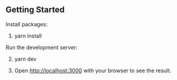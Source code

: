 ## Getting Started

Install packages:

1. yarn install

Run the development server:

2. yarn dev

3. Open [http://localhost:3000](http://localhost:3000) with your browser to see the result.
